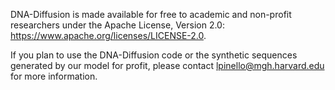 DNA-Diffusion is made available for free to academic and non-profit researchers under the Apache License, Version 2.0:
https://www.apache.org/licenses/LICENSE-2.0.

If you plan to use the DNA-Diffusion code or the synthetic sequences generated by our model for profit, please contact lpinello@mgh.harvard.edu for more information.
